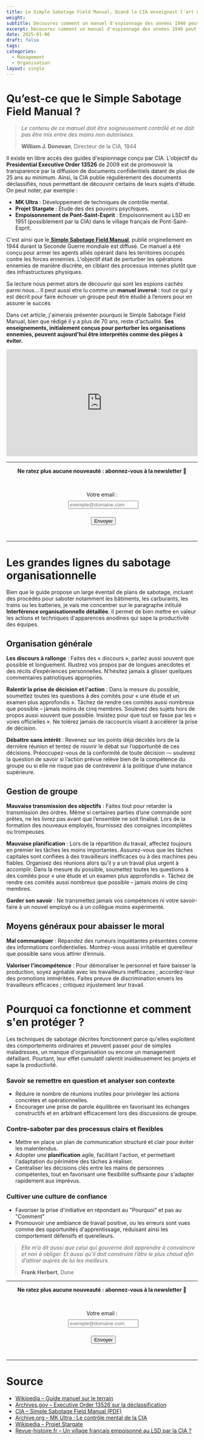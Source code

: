 ```yaml
---
title: Le Simple Sabotage Field Manual, Quand la CIA enseignait l'art du sabotage organisationnel
weight: 
subtitle: Découvrez comment un manuel d'espionnage des années 1940 peut encore influencer la gestion moderne des organisations et apprenez à déjouer ces tactiques.
excerpt: Découvrez comment un manuel d'espionnage des années 1940 peut encore influencer la gestion moderne des organisations et apprenez à déjouer ces tactiques.
date: 2025-01-06
draft: false
tags: 
categories: 
  - Management
  - Organisation
layout: single
---
```

# Qu’est-ce que le Simple Sabotage Field Manual ?

> *Le contenu de ce manuel doit être soigneusement contrôlé et ne doit pas être mis entre des mains non autorisées.*
> 
> **William J. Donovan**, Directeur de la CIA, 1944

Il existe en libre accès des guides d'espionnage conçu par CIA. L'objectif du **Presidential Executive Order 13526** de 2009 est de promouvoir la transparence par la diffusion de documents confidentiels datant de plus de 25 ans au minimum. Ainsi, la CIA publie régulièrement des documents déclassifiés, nous permettant de découvrir certains de leurs sujets d'étude. On peut noter, par exemple :

- **MK Ultra** : Développement de techniques de contrôle mental.
- **Projet Stargate** : Étude des des pouvoirs psychiques.
- **Empoisonnement de Pont-Saint-Esprit** : Empoisonnement au LSD en 1951 (possiblement par la CIA) dans le village français de Pont-Saint-Esprit.

C'est ainsi que le[ **Simple Sabotage Field Manual**](https://www.cia.gov/static/5c875f3ec660e092cf893f60b4a288df/SimpleSabotage.pdf), publié originellement en 1944 durant la Seconde Guerre mondiale est diffusé. Ce manuel a été conçu pour armer les agents alliés opérant dans les territoires occupés contre les forces ennemies. L'objectif était de perturber les opérations ennemies de manière discrète, en ciblant des processus internes plutôt que des infrastructures physiques.

Sa lecture nous permet alors de découvrir qui sont les espions cachés parmi nous... Il peut aussi etre lu comme un **manuel inversé** : tout ce qui y est décrit pour faire échouer un groupe peut être étudié à l’envers pour en assurer le succès

Dans cet article, j'aimerais présenter pourquoi le Simple Sabotage Field Manual, bien que rédigé il y a plus de 70 ans, reste d'actualité. **Ses enseignements, initialement conçus pour perturber les organisations ennemies, peuvent aujourd'hui être interprétés comme des pièges à éviter.**


<div style="width:100%;height:0;padding-bottom:56%;position:relative;"><iframe src="https://giphy.com/embed/orUDTj9Q5TMzTdB892" width="100%" height="100%" style="position:absolute" frameBorder="0" class="giphy-embed" allowFullScreen></iframe></div><p><a href="https://giphy.com/gifs/orUDTj9Q5TMzTdB892"></a></p>

---

<div style="text-align: center;">

**Ne ratez plus aucune nouveauté : abonnez-vous à la newsletter 👋**

<form action="https://formspree.io/f/xwpkgwjd" method="POST" style="display:inline-block;">

  <label for="email" style="display:block; margin-bottom:0.5rem;">Votre email :</label>
  <input type="email" name="email" id="email" placeholder="exemple@domaine.com" required style="margin-bottom:0.5rem;">

  <button type="submit">Envoyer</button>
</form>
</div>

---

# Les grandes lignes du sabotage organisationnelle

Bien que le guide propose un large éventail de plans de sabotage, incluant des procédés pour saboter notamment les bâtiments, les carburants, les trains ou les batteries, je vais me concentrer sur le paragraphe intitulé **Interférence organisationnelle détaillée**. Il permet de bien mettre en valeur les actions et techniques d'apparences anodines qui sape la productivité des équipes. 

## Organisation générale

**Les discours à rallonge** : Faites des « discours », parlez aussi souvent que possible et longuement. Illustrez vos propos par de longues anecdotes et des récits d’expériences personnelles. N’hésitez jamais à glisser quelques commentaires patriotiques appropriés.

**Ralentir la prise de décision et l'action** : Dans la mesure du possible, soumettez toutes les questions à des comités pour « une étude et un examen plus approfondis ». Tâchez de rendre ces comités aussi nombreux que possible – jamais moins de cinq membres. Soulevez des sujets hors de propos aussi souvent que possible. Insistez pour que tout se fasse par les « voies officielles ». Ne tolérez jamais de raccourcis visant à accélérer la prise de décision.

**Débattre sans intérêt** : Revenez sur les points déjà décidés lors de la dernière réunion et tentez de rouvrir le débat sur l’opportunité de ces décisions. Préoccupez-vous de la conformité de toute décision — soulevez la question de savoir si l’action prévue relève bien de la compétence du groupe ou si elle ne risque pas de contrevenir à la politique d’une instance supérieure.

## Gestion de groupe

**Mauvaise transmission des objectifs** : Faites tout pour retarder la transmission des ordres. Même si certaines parties d’une commande sont prêtes, ne les livrez pas avant que l’ensemble ne soit finalisé. Lors de la formation des nouveaux employés, fournissez des consignes incomplètes ou trompeuses.

**Mauvaise planification** : Lors de la répartition du travail, affectez toujours en premier les tâches les moins importantes. Assurez-vous que les tâches capitales sont confiées à des travailleurs inefficaces ou à des machines peu fiables. Organisez des réunions alors qu’il y a un travail plus urgent à accomplir. Dans la mesure du possible, soumettez toutes les questions à des comités pour « une étude et un examen plus approfondis ». Tâchez de rendre ces comités aussi nombreux que possible – jamais moins de cinq membres.

**Garder son savoir** : Ne transmettez jamais vos compétences ni votre savoir-faire à un nouvel employé ou à un collègue moins expérimenté.
## Moyens généraux pour abaisser le moral

**Mal communiquer** : Répandez des rumeurs inquiétantes présentées comme des informations confidentielles. Montrez-vous aussi irritable et querelleur que possible sans vous attirer d’ennuis.

**Valoriser l'incompétence** : Pour démoraliser le personnel et faire baisser la production, soyez agréable avec les travailleurs inefficaces ; accordez-leur des promotions imméritées. Faites preuve de discrimination envers les travailleurs efficaces ; critiquez injustement leur travail.
# Pourquoi ca fonctionne et comment s'en protéger ? 

Les techniques de sabotage décrites fonctionnent parce qu'elles exploitent des comportements ordinaires et peuvent passer pour de simples maladresses, un manque d'organisation ou encore un management défaillant. Pourtant, leur effet cumulatif ralentit insidieusement les projets et sape la productivité.
### Savoir se remettre en question et analyser son contexte

- Réduire le nombre de réunions inutiles pour privilégier les actions concrètes et opérationnelles.
- Encourager une prise de parole équilibrée en favorisant les échanges constructifs et en arbitrant efficacement lors des discussions de groupe.
### Contre-saboter par des processus clairs et flexibles

- Mettre en place un plan de communication structuré et clair pour éviter les malentendus. 
- Adopter une **planification** agile, facilitant l'action, et permettant l'adaptation du périmètre des tâches à réaliser.
- Centraliser les décisions clés entre les mains de personnes compétentes, tout en favorisant une flexibilité suffisante pour s'adapter rapidement aux imprévus.

### Cultiver une culture de confiance

- Favoriser la prise d'initiative en répondant au "Pourquoi" et pas au "Comment"
- Promouvoir une ambiance de travail positive, ou les erreurs sont vues comme des opportunités d'apprentissage, réduisant ainsi les comportement défensifs et querelleurs. 

>*Elle m’a dit aussi que celui qui gouverne doit apprendre à convaincre et non à obliger. Et aussi qu’il doit construire l’âtre le plus chaud afin d’attirer auprès de lui les meilleurs.* 
>
>**Frank Herbert**, Dune

---

<div style="text-align: center;">

**Ne ratez plus aucune nouveauté : abonnez-vous à la newsletter 👋**

<form action="https://formspree.io/f/xwpkgwjd" method="POST" style="display:inline-block;">

  <label for="email" style="display:block; margin-bottom:0.5rem;">Votre email :</label>
  <input type="email" name="email" id="email" placeholder="exemple@domaine.com" required style="margin-bottom:0.5rem;">

  <button type="submit">Envoyer</button>
</form>
</div>

---

# Source

- [Wikipedia – Guide manuel sur le terrain](https://fr.wikipedia.org/wiki/)
- [Archives.gov – Executive Order 13526 sur la déclassification](https://www.archives.gov/isoo/policy-documents/cnsi-eo.html)
- [CIA – Simple Sabotage Field Manual (PDF)](https://www.cia.gov/static/5c875f3ec660e092cf893f60b4a288df/SimpleSabotage.pdf)
- [Archive.org – MK Ultra : Le contrôle mental de la CIA](https://archive.org/details/mk-ultra-le-controle-mental-de-la-cia-2015?utm_source=chatgpt.com)
- [Wikipedia – Projet Stargate](https://fr.wikipedia.org/wiki/Stargate_Project?utm_source=chatgpt.com)
- [Revue-histoire.fr – Un village français empoisonné au LSD par la CIA ?](https://revue-histoire.fr/histoire-contemporaine/un-village-francais-empoisonne-au-lsd-par-la-cia/?utm_source=chatgpt.com)






